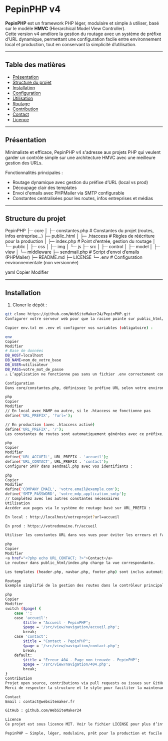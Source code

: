 # PepinPHP v4

**PepinPHP** est un framework PHP léger, modulaire et simple à utiliser, basé sur le modèle **HMVC** (Hierarchical Model View Controller).  
Cette version v4 améliore la gestion du routage avec un système de préfixe d’URL dynamique, permettant une configuration facile entre environnement local et production, tout en conservant la simplicité d’utilisation.

---

## Table des matières

- [Présentation](#présentation)  
- [Structure du projet](#structure-du-projet)  
- [Installation](#installation)  
- [Configuration](#configuration)  
- [Utilisation](#utilisation)  
- [Routage](#routage)  
- [Contribution](#contribution)  
- [Contact](#contact)  
- [Licence](#licence)  

---

## Présentation

Minimaliste et efficace, PepinPHP v4 s'adresse aux projets PHP qui veulent garder un contrôle simple sur une architecture HMVC avec une meilleure gestion des URLs.  

Fonctionnalités principales :  
- Routage dynamique avec gestion du préfixe d’URL (local vs prod)  
- Découpage clair des templates  
- Envoi d'emails avec PHPMailer via SMTP configurable  
- Constantes centralisées pour les routes, infos entreprises et médias  

---

## Structure du projet

PepinPHP
├─ core
│ ├─ constantes.php # Constantes du projet (routes, infos entreprise...)
├─ public_html
│ ├─ .htaccess # Règles de réécriture pour la production
│ ├─ index.php # Point d'entrée, gestion du routage
│ └─ public
│ ├─ css
│ ├─ img
│ └─ js
├─ src
│ ├─ control
│ ├─ model
│ ├─ view
│ └─ middleware
├─ sendmail.php # Script d’envoi d’emails (PHPMailer)
├─ README.md
├─ LICENSE
└─ .env # Configuration environnementale (non versionnée)

yaml
Copier
Modifier

---

## Installation

1. Cloner le dépôt :  

```bash
git clone https://github.com/WebSiteMaker24/PepinPHP.git
Configurer votre serveur web pour que la racine pointe sur public_html/public/.

Copier env.txt en .env et configurer vos variables (obligatoire) :

env
Copier
Modifier
# Base de données
DB_HOST=localhost
DB_NAME=nom_de_votre_base
DB_USER=utilisateur
DB_PASS=votre_mot_de_passe
⚠️ L’application ne fonctionne pas sans un fichier .env correctement configuré.

Configuration
Dans core/constantes.php, définissez le préfixe URL selon votre environnement :

php
Copier
Modifier
// En local avec MAMP ou autre, si le .htaccess ne fonctionne pas
define('URL_PREFIX', '?url=');

// En production (avec .htaccess activé)
define('URL_PREFIX', '/');
Les constantes de routes sont automatiquement générées avec ce préfixe, par exemple :

php
Copier
Modifier
define('URL_ACCUEIL', URL_PREFIX . 'accueil');
define('URL_CONTACT', URL_PREFIX . 'contact');
Configurer SMTP dans sendmail.php avec vos identifiants :

php
Copier
Modifier
define('COMPANY_EMAIL', 'votre.email@exemple.com');
define('SMTP_PASSWORD', 'votre_mdp_application_smtp');
// Complétez avec les autres constantes nécessaires
Utilisation
Accéder aux pages via le système de routage basé sur URL_PREFIX :

En local : http://localhost/votreprojet?url=accueil

En prod : https://votredomaine.fr/accueil

Utiliser les constantes URL dans vos vues pour éviter les erreurs et faciliter la maintenance :

php
Copier
Modifier
<a href="<?php echo URL_CONTACT; ?>">Contact</a>
Le routeur dans public_html/index.php charge la vue correspondante.

Les templates (header.php, navbar.php, footer.php) sont inclus automatiquement.

Routage
Exemple simplifié de la gestion des routes dans le contrôleur principal (ControlRoute.php) :

php
Copier
Modifier
switch ($page) {
    case '':
    case 'accueil':
        $title = "Accueil - PepinPHP";
        $page = '/src/view/navigation/accueil.php';
        break;
    case 'contact':
        $title = "Contact - PepinPHP";
        $page = '/src/view/navigation/contact.php';
        break;
    default:
        $title = "Erreur 404 - Page non trouvée - PepinPHP";
        $page = '/src/view/navigation/404.php';
        break;
}
Contribution
Projet open source, contributions via pull requests ou issues sur GitHub sont les bienvenues.
Merci de respecter la structure et le style pour faciliter la maintenance.

Contact
Email : contact@websitemaker.fr

GitHub : github.com/WebSiteMaker24

Licence
Ce projet est sous licence MIT. Voir le fichier LICENSE pour plus d’informations.

PepinPHP — Simple, léger, modulaire, prêt pour la production et facile à configurer.
